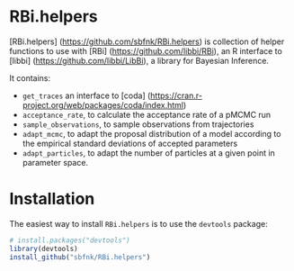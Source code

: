 RBi.helpers
=============

[RBi.helpers] (https://github.com/sbfnk/RBi.helpers) is collection of helper functions to use with [RBi] (https://github.com/libbi/RBi), an R interface to [libbi] (https://github.com/libbi/LibBi), a library for Bayesian Inference.

It contains:
- `get_traces` an interface to [coda] (https://cran.r-project.org/web/packages/coda/index.html)
- `acceptance_rate`, to calculate the acceptance rate of a pMCMC run
- `sample_observations`, to sample observations from trajectories
- `adapt_mcmc`, to adapt the proposal distribution of a model according to the empirical standard deviations of accepted parameters
- `adapt_particles`, to adapt the number of particles at a given point in parameter space.

Installation
=============

The easiest way to install `RBi.helpers` is to use the `devtools` package:

```r
# install.packages("devtools")
library(devtools)
install_github("sbfnk/RBi.helpers")
```
